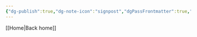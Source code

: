 ```yaml
---
{"dg-publish":true,"dg-note-icon":"signpost","dgPassFrontmatter":true,"noteIcon":"signpost","permalink":"/10-tags/espirito-santo/","created":"2025-10-17T19:32:20.209+01:00","updated":"2025-10-25T17:06:00.061+01:00"}
---
```


[[Home\|Back home]]
